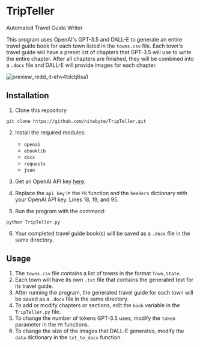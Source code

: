 # TripTeller

Automated Travel Guide Writer

This program uses OpenAI's GPT-3.5 and DALL-E to generate an entire travel guide book for each town listed in the `towns.csv` file. Each town's travel guide will have a preset list of chapters that GPT-3.5 will use to write the entire chapter. After all chapters are finished, they will be combined into a `.docx` file and DALL-E will provide images for each chapter.

![preview_redd_it-ehv4tdctj6sa1](https://user-images.githubusercontent.com/36016088/230405200-0b0e9af3-2408-4243-9bd2-ec7d43be78bd.png)

## Installation
1. Clone this repository
```
git clone https://github.com/nitebyte/TripTeller.git
```
2. Install the required modules:

   - `openai`
   - `ebooklib`
   - `docx`
   - `requests`
   - `json`
   
3. Get an OpenAI API key [here](https://beta.openai.com/signup/).
4. Replace the `api_key` in the `PR` function and the `headers` dictionary with your OpenAI API key. Lines 18, 19, and 95.
5. Run the program with the command:
```
python TripTeller.py
```
6. Your completed travel guide book(s) will be saved as a `.docx` file in the same directory.


## Usage
1. The `towns.csv` file contains a list of towns in the format `Town,State`.
2. Each town will have its own `.txt` file that contains the generated text for its travel guide.
3. After running the program, the generated travel guide for each town will be saved as a `.docx` file in the same directory.
4. To add or modify chapters or sections, edit the `book` variable in the `TripTeller.py` file.
5. To change the number of tokens GPT-3.5 uses, modify the `token` parameter in the `PR` functions.
6. To change the size of the images that DALL-E generates, modify the `data` dictionary in the `txt_to_docx` function.

